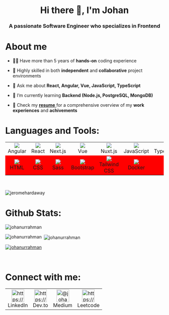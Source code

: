 
<h1 align="center">Hi there 👋, I'm Johan</h1>
<h3 align="center">A passionate Software Engineer who specializes in Frontend</h3>


# About me

- 👨‍💻 Have more than 5 years of **hands-on** coding experience
  
- 🎯 Highly skilled in both **independent** and **collaborative** project environments

- 💬 Ask me about **React, Angular, Vue, JavaScript, TypeScript**
  
- 🌱 I’m currently learning **Backend (Node.js, PostgreSQL, MongoDB)**

- 📄 Check my <a href="https://drive.google.com/file/d/1xrTPXYpcokLcXpkyMkdcof0DQci8O_iY/view?usp=sharing](https://drive.google.com/file/d/1xrTPXYpcokLcXpkyMkdcof0DQci8O_iY/view?usp=sharing" target="_blank"> **resume** </a> for a comprehensive overview of my **work experiences** and **achivements**


# Languages and Tools:

<table>
  <tr>
    <td align="center">
      <img src="https://skillicons.dev/icons?i=angular" />
      <br>Angular
    </td>
    <td align="center">
      <img src="https://skillicons.dev/icons?i=react" />
      <br>React
    </td>
    <td align="center">
      <img src="https://skillicons.dev/icons?i=nextjs" />
      <br>Next.js
    </td>
    <td align="center">
      <img src="https://skillicons.dev/icons?i=vue" />
      <br>Vue
    </td>
    <td align="center">
      <img src="https://skillicons.dev/icons?i=nuxtjs" />
      <br>Nuxt.js
    </td>
    <td align="center">
      <img src="https://skillicons.dev/icons?i=js" />
      <br>JavaScript
    </td>
    <td align="center">
      <img src="https://skillicons.dev/icons?i=ts" />
      <br>TypeScript
    </td>
    <td align="center">
      <img src="https://skillicons.dev/icons?i=reactivex" />
      <br>RxJS
    </td>
    <td align="center">
      <img src="https://skillicons.dev/icons?i=jest" />
      <br>Jest
    </td>
  </tr>
  
  <tr style="background-color: red">
    <td align="center">
      <img src="https://skillicons.dev/icons?i=html" />
      <br>HTML
    </td>
    <td align="center">
      <img src="https://skillicons.dev/icons?i=css" />
      <br>CSS
    </td>
    <td align="center">
      <img src="https://skillicons.dev/icons?i=sass" />
      <br>Sass
    </td>
    <td align="center">
      <img src="https://skillicons.dev/icons?i=bootstrap" />
      <br>Bootstrap
    </td>
    <td align="center">
      <img src="https://skillicons.dev/icons?i=tailwind" />
      <br>Tailwind CSS
    </td>
    <td align="center">
      <img src="https://skillicons.dev/icons?i=docker" />
      <br>Docker
    </td>
    <td align="center">
      <img src="https://skillicons.dev/icons?i=git" />
      <br>Git
    </td>
    <td align="center">
      <img src="https://skillicons.dev/icons?i=github" />
      <br>Github
    </td>
    <td align="center">
      <img src="https://skillicons.dev/icons?i=netlify" />
      <br>Netlify
    </td>
  </tr>
</table>

<!-- <p align="left">
  <img src="https://skillicons.dev/icons?i=angular,react,nextjs,vue,nuxtjs,js,ts,reactivex,html,css,sass,bootstrap,tailwind,jest,docker,git,github,netlify&perline=9" />
</p> --->

<br>

<p align="left"> <img src="https://komarev.com/ghpvc/?username=johanurrahman&label=Profile+Views&color=blueviolet&style=flat&base=25" alt="jeromehardaway" /> </p>


# Github Stats:
<img align="center" src="https://github-readme-streak-stats.herokuapp.com/?user=johanurrahman&card_width=790" alt="johanurrahman" />
<p><img align="left" src="https://github-readme-stats.vercel.app/api/top-langs?username=johanurrahman&show_icons=true&locale=en&layout=compact" alt="johanurrahman" /></p>
<p>&nbsp;<img align="center" src="https://github-readme-stats.vercel.app/api?username=johanurrahman&show_icons=true&locale=en" alt="johanurrahman" /></p>
<p align="left"> <a href="https://github.com/ryo-ma/github-profile-trophy"><img src="https://github-profile-trophy.vercel.app/?username=johanurrahman" alt="johanurrahman" /></a> </p>

<br>

# Connect with me:

<table>
  <tr>
    <td align="center">
      <a href="https://linkedin.com/in/johanur/" target="_blank">
        <img align="center" src="https://raw.githubusercontent.com/rahuldkjain/github-profile-readme-generator/master/src/images/icons/Social/linked-in-alt.svg" alt="https://www.linkedin.com/in/johanur/" height="40" width="40" />
      </a>
      <br>LinkedIn
    </td>
    <td align="center">
      <a href="https://dev.to/johaur-rahman" target="_blank">
        <img align="center" src="https://raw.githubusercontent.com/rahuldkjain/github-profile-readme-generator/master/src/images/icons/Social/devto.svg" alt="https://dev.to/johaur-rahman" height="40" width="40" />
      </a>
      <br>Dev.to
    </td>
    <td align="center">
      <a href="https://medium.com/@johanur" target="_blank">
        <img align="center" src="https://raw.githubusercontent.com/rahuldkjain/github-profile-readme-generator/master/src/images/icons/Social/medium.svg" alt="@johanur" height="40" width="40" />
      </a>
      <br>Medium
    </td>
    <td align="center">
      <a href="https://www.leetcode.com/johanur_rahman/" target="_blank">
        <img align="center" src="https://raw.githubusercontent.com/rahuldkjain/github-profile-readme-generator/master/src/images/icons/Social/leet-code.svg" alt="https://leetcode.com/johanur_rahman/" height="40" width="40" />
      </a>
      <br>Leetcode
    </td>
  </tr>
</table>

